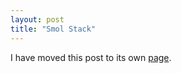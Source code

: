 ```yaml
---
layout: post
title: "Smol Stack"
---
```

I have moved this post to its own [page](/site/small.html).
